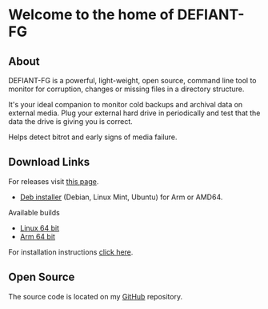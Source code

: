 # Welcome to the home of DEFIANT-FG

## About

DEFIANT-FG is a powerful, light-weight, open source, command line tool to monitor for corruption, changes or missing files in a directory structure.

It's your ideal companion to monitor cold backups and archival data on external media. Plug your external hard drive in periodically and test that the data the drive is giving you is correct.

Helps detect bitrot and early signs of media failure.


## Download Links

For releases visit [this page](https://github.com/karlh001/defiant-fg/releases).

* [Deb installer](https://github.com/karlh001/defiant-fg/tree/main/bin/deb_pkgs/) (Debian, Linux Mint, Ubuntu) for Arm or AMD64.

Available builds

- [Linux 64 bit](https://github.com/karlh001/defiant-fg/tree/main/bin/deb_pkgs/amd64/dfg_amd64.deb)
- [Arm 64 bit](https://github.com/karlh001/defiant-fg/tree/main/binbin/deb_pkgs/amd64/)

For installation instructions [click here](installation.md).

## Open Source

The source code is located on my [GitHub](https://github.com/karlh001/defiant-fg) repository. 
